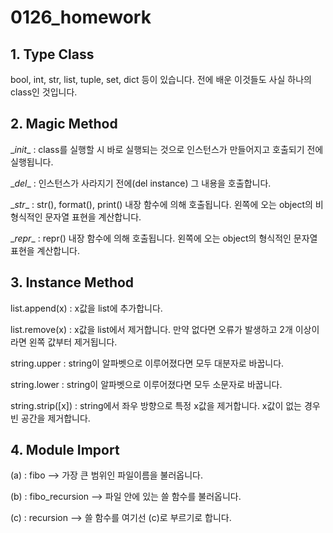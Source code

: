 # 0126_homework

## 1. Type Class

bool, int, str, list, tuple, set, dict 등이 있습니다. 전에 배운 이것들도 사실 하나의 class인 것입니다.



## 2. Magic Method

\__init__ : class를 실행할 시  바로 실행되는 것으로 인스턴스가 만들어지고 호출되기 전에 실행됩니다.

\__del__ : 인스턴스가 사라지기 전에(del instance)  그 내용을 호출합니다.

\__str__ : str(), format(), print() 내장 함수에 의해 호출됩니다. 왼쪽에 오는 object의 비형식적인 문자열 표현을 계산합니다.

\__repr__ : repr() 내장 함수에 의해 호출됩니다. 왼쪽에 오는 object의 형식적인 문자열 표현을 계산합니다.



## 3. Instance Method

list.append(x) : x값을 list에 추가합니다. 

list.remove(x) : x값을 list에서 제거합니다. 만약 없다면 오류가 발생하고 2개 이상이라면 왼쪽 값부터 제거됩니다.

string.upper : string이 알파벳으로 이루어졌다면 모두 대분자로 바꿉니다.

string.lower : string이 알파벳으로 이루어졌다면 모두 소문자로 바꿉니다.

string.strip([x]) : string에서 좌우 방향으로 특정 x값을 제거합니다. x값이 없는 경우 빈 공간을 제거합니다.

## 4. Module Import

(a) : fibo 						 --> 가장 큰 범위인 파일이름을 불러옵니다.

(b) : fibo_recursion	   --> 파일 안에 있는 쓸 함수를 불러옵니다.

(c) : recursion			    --> 쓸 함수를 여기선 (c)로 부르기로 합니다.